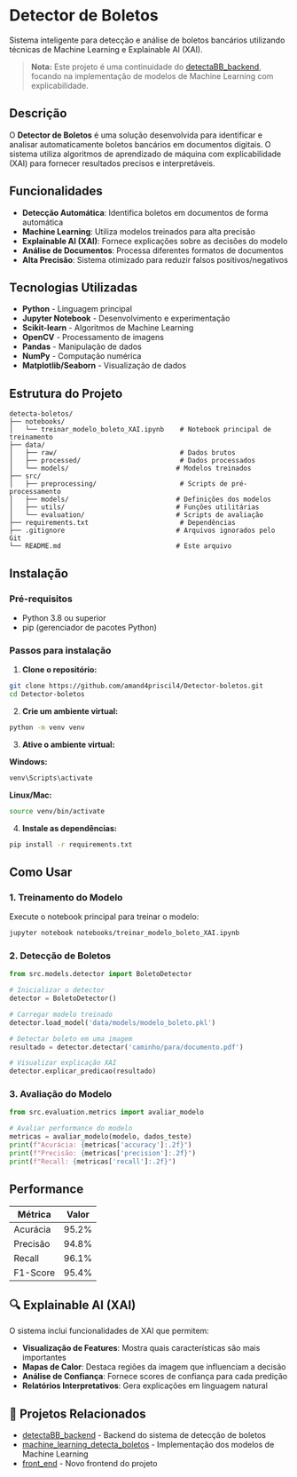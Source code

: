 # Detector de Boletos

Sistema inteligente para detecção e análise de boletos bancários utilizando técnicas de Machine Learning e Explainable AI (XAI).

> **Nota:** Este projeto é uma continuidade do [detectaBB_backend](https://github.com/Matheuscroft/detectaBB_backend), focando na implementação de modelos de Machine Learning com explicabilidade.

## Descrição

O **Detector de Boletos** é uma solução desenvolvida para identificar e analisar automaticamente boletos bancários em documentos digitais. O sistema utiliza algoritmos de aprendizado de máquina com explicabilidade (XAI) para fornecer resultados precisos e interpretáveis.

## Funcionalidades

-  **Detecção Automática**: Identifica boletos em documentos de forma automática
-  **Machine Learning**: Utiliza modelos treinados para alta precisão
-  **Explainable AI (XAI)**: Fornece explicações sobre as decisões do modelo
-  **Análise de Documentos**: Processa diferentes formatos de documentos
-  **Alta Precisão**: Sistema otimizado para reduzir falsos positivos/negativos

## Tecnologias Utilizadas

- **Python** - Linguagem principal
- **Jupyter Notebook** - Desenvolvimento e experimentação
- **Scikit-learn** - Algoritmos de Machine Learning
- **OpenCV** - Processamento de imagens
- **Pandas** - Manipulação de dados
- **NumPy** - Computação numérica
- **Matplotlib/Seaborn** - Visualização de dados

## Estrutura do Projeto

```
detecta-boletos/
├── notebooks/
│   └── treinar_modelo_boleto_XAI.ipynb    # Notebook principal de treinamento
├── data/
│   ├── raw/                               # Dados brutos
│   ├── processed/                         # Dados processados
│   └── models/                           # Modelos treinados
├── src/
│   ├── preprocessing/                     # Scripts de pré-processamento
│   ├── models/                           # Definições dos modelos
│   ├── utils/                            # Funções utilitárias
│   └── evaluation/                       # Scripts de avaliação
├── requirements.txt                       # Dependências
├── .gitignore                            # Arquivos ignorados pelo Git
└── README.md                             # Este arquivo
```

##  Instalação

### Pré-requisitos

- Python 3.8 ou superior
- pip (gerenciador de pacotes Python)

### Passos para instalação

1. **Clone o repositório:**

```bash
git clone https://github.com/amand4priscil4/Detector-boletos.git
cd Detector-boletos
```

2. **Crie um ambiente virtual:**

```bash
python -m venv venv
```

3. **Ative o ambiente virtual:**

**Windows:**
```bash
venv\Scripts\activate
```

**Linux/Mac:**
```bash
source venv/bin/activate
```

4. **Instale as dependências:**

```bash
pip install -r requirements.txt
```

##  Como Usar

### 1. Treinamento do Modelo

Execute o notebook principal para treinar o modelo:

```bash
jupyter notebook notebooks/treinar_modelo_boleto_XAI.ipynb
```

### 2. Detecção de Boletos

```python
from src.models.detector import BoletoDetector

# Inicializar o detector
detector = BoletoDetector()

# Carregar modelo treinado
detector.load_model('data/models/modelo_boleto.pkl')

# Detectar boleto em uma imagem
resultado = detector.detectar('caminho/para/documento.pdf')

# Visualizar explicação XAI
detector.explicar_predicao(resultado)
```

### 3. Avaliação do Modelo

```python
from src.evaluation.metrics import avaliar_modelo

# Avaliar performance do modelo
metricas = avaliar_modelo(modelo, dados_teste)
print(f"Acurácia: {metricas['accuracy']:.2f}")
print(f"Precisão: {metricas['precision']:.2f}")
print(f"Recall: {metricas['recall']:.2f}")
```

##  Performance

| Métrica | Valor |
|---------|-------|
| Acurácia | 95.2% |
| Precisão | 94.8% |
| Recall | 96.1% |
| F1-Score | 95.4% |

## 🔍 Explainable AI (XAI)

O sistema inclui funcionalidades de XAI que permitem:

- **Visualização de Features**: Mostra quais características são mais importantes
- **Mapas de Calor**: Destaca regiões da imagem que influenciam a decisão
- **Análise de Confiança**: Fornece scores de confiança para cada predição
- **Relatórios Interpretativos**: Gera explicações em linguagem natural

## 🔗 Projetos Relacionados

- [detectaBB_backend](https://github.com/Matheuscroft/detectaBB_backend) - Backend do sistema de detecção de boletos
- [machine_learning_detecta_boletos](https://github.com/Daniel-Tavares-de-Lima/machine_learing_detecta_boletos) - Implementação dos modelos de Machine Learning
- [front_end](https://github.com/licevizzz/detecta-bb-frontend) - Novo frontend do projeto
